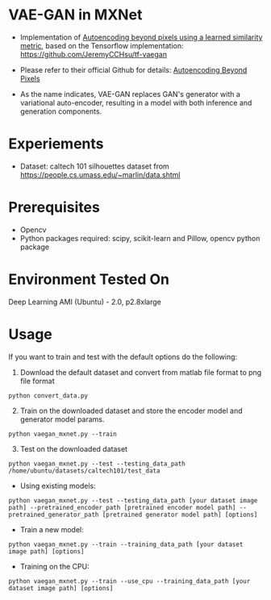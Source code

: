 # VAE-GAN in MXNet

* Implementation of [Autoencoding beyond pixels using a learned similarity metric](https://arxiv.org/abs/1512.09300),
  based on the Tensorflow implementation: <https://github.com/JeremyCCHsu/tf-vaegan>

* Please refer to their official Github for details: [Autoencoding Beyond Pixels](https://github.com/andersbll/autoencoding_beyond_pixels)

* As the name indicates, VAE-GAN replaces GAN's generator with a variational auto-encoder, resulting in a model with both inference and generation components. 

# Experiements

* Dataset: caltech 101 silhouettes dataset from <https://people.cs.umass.edu/~marlin/data.shtml>

# Prerequisites

* Opencv
* Python packages required: scipy, scikit-learn and Pillow, opencv python package

# Environment Tested On

Deep Learning AMI (Ubuntu) - 2.0, p2.8xlarge

# Usage

If you want to train and test with the default options do the following:

1. Download the default dataset and convert from matlab file format to png file format
```
python convert_data.py
```
2. Train on the downloaded dataset and store the encoder model and generator model params.
```
python vaegan_mxnet.py --train
```
3. Test on the downloaded dataset
```
python vaegan_mxnet.py --test --testing_data_path /home/ubuntu/datasets/caltech101/test_data
```

* Using existing models:

```
python vaegan_mxnet.py --test --testing_data_path [your dataset image path] --pretrained_encoder_path [pretrained encoder model path] --pretrained_generator_path [pretrained generator model path] [options]
```

* Train a new model:

```
python vaegan_mxnet.py --train --training_data_path [your dataset image path] [options]
```

* Training on the CPU:

```
python vaegan_mxnet.py --train --use_cpu --training_data_path [your dataset image path] [options]
```
